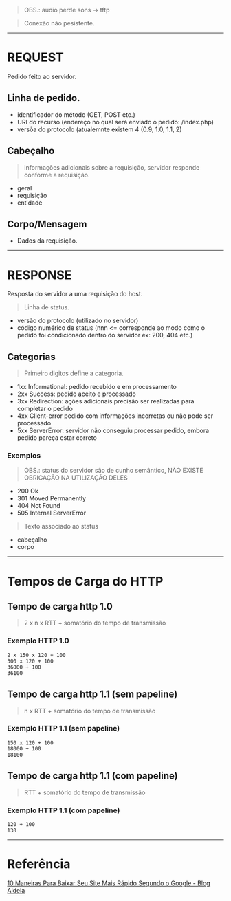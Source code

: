 > OBS.: audio perde sons -> tftp  

> Conexão não pesistente.  

---

# REQUEST
Pedido feito ao servidor.  

## Linha de pedido.
* identificador do método (GET, POST etc.)
* URI do recurso (endereço no qual será enviado o pedido: /index.php)
* versõa do protocolo (atualemnte existem 4 (0.9, 1.0, 1.1, 2)
  
## Cabeçalho
> informações adicionais sobre a requisição, servidor responde conforme a requisição.  
* geral
* requisição
* entidade

## Corpo/Mensagem
* Dados da requisição.  

---

# RESPONSE
Resposta do servidor a uma requisição do host.  

> Linha de status.  
* versão do protocolo (utilizado no servidor)
* código numérico de status (nnn <= corresponde ao modo como o pedido foi condicionado dentro do servidor ex: 200, 404 etc.)

## Categorias
> Primeiro digitos define a categoria.  
* 1xx Informational: pedido recebido e em processamento
* 2xx Success: pedido aceito e processado
* 3xx Redirection: ações adicionais precisão ser realizadas para completar o pedido
* 4xx Client-error pedido com informações incorretas ou não pode ser processado
* 5xx ServerError: servidor não conseguiu processar pedido, embora pedido pareça estar correto

### Exemplos  
> OBS.: status do servidor são de cunho semântico, NÃO EXISTE OBRIGAÇÃO NA UTILIZAÇÃO DELES   

* 200 Ok
* 301 Moved Permanently
* 404 Not Found
* 505 Internal ServerError


> Texto associado ao status
* cabeçalho
* corpo

---

# Tempos de Carga do HTTP

## Tempo de carga http 1.0
> 2 x n x RTT + somatório do tempo de transmissão  

### Exemplo HTTP 1.0
```
2 x 150 x 120 + 100
300 x 120 + 100
36000 + 100
36100
```  

## Tempo de carga http 1.1 (sem papeline)
> n x RTT + somatório do tempo de transmissão

### Exemplo HTTP 1.1 (sem papeline)
```
150 x 120 + 100
18000 + 100
18100
```  

## Tempo de carga http 1.1 (com papeline)
> RTT + somatório do tempo de transmissão

### Exemplo HTTP 1.1 (com papeline)
```
120 + 100
130
```  

---

# Referência
[10 Maneiras Para Baixar Seu Site Mais Rápido Segundo o Google - Blog Aldeia](https://aldeia.cc/blog/marketing/10-maneiras-para-deixar-seu-site-mais-rapido-segundo-o-google/)  
